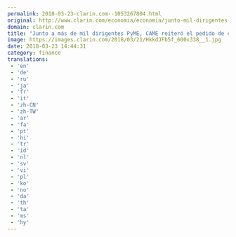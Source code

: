 ```yaml
---
permalink: 2018-03-23-clarin.com--1053267804.html
original: http://www.clarin.com/economia/economia/junto-mil-dirigentes-pyme-came-reitero-pedido-continuidad-ahora-12_0_rky1pdZ5f.html
domain: clarin.com
title: "Junto a más de mil dirigentes PyME, CAME reiteró el pedido de continuidad del \"Ahora 12""
image: https://images.clarin.com/2018/03/21/HkkdJFb5f_600x338__1.jpg
date: 2018-03-23 14:44:31
category: finance
translations: 
 - 'en'
 - 'de'
 - 'ru'
 - 'ja'
 - 'fr'
 - 'it'
 - 'zh-CN'
 - 'zh-TW'
 - 'ar'
 - 'fa'
 - 'pt'
 - 'hi'
 - 'tr'
 - 'id'
 - 'nl'
 - 'sv'
 - 'vi'
 - 'pl'
 - 'ko'
 - 'no'
 - 'da'
 - 'th'
 - 'ta'
 - 'ms'
 - 'hy'
---
```


